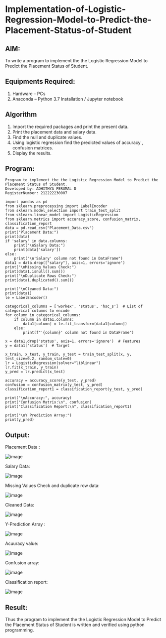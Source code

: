 # Implementation-of-Logistic-Regression-Model-to-Predict-the-Placement-Status-of-Student

## AIM:
To write a program to implement the the Logistic Regression Model to Predict the Placement Status of Student.

## Equipments Required:
1. Hardware – PCs
2. Anaconda – Python 3.7 Installation / Jupyter notebook

## Algorithm
1. Import the required packages and print the present data.
2. Print the placement data and salary data.
3. Find the null and duplicate values.
4. Using logistic regression find the predicted values of accuracy , confusion matrices.
5. Display the results.

## Program:
```
Program to implement the the Logistic Regression Model to Predict the Placement Status of Student.
Developed by: ADHITHYA PERUMAL D
RegisterNumber: 212222230007

import pandas as pd
from sklearn.preprocessing import LabelEncoder
from sklearn.model_selection import train_test_split
from sklearn.linear_model import LogisticRegression
from sklearn.metrics import accuracy_score, confusion_matrix, classification_report
data = pd.read_csv("Placement_Data.csv")
print("Placement Data:")
print(data)
if 'salary' in data.columns:
    print("\nSalary Data:")
    print(data['salary'])
else:
    print("\n'Salary' column not found in DataFrame")
data1 = data.drop(["salary"], axis=1, errors='ignore')
print("\nMissing Values Check:")
print(data1.isnull().sum())
print("\nDuplicate Rows Check:")
print(data1.duplicated().sum())

print("\nCleaned Data:")
print(data1)
le = LabelEncoder()

categorical_columns = ['workex', 'status', 'hsc_s']  # List of categorical columns to encode
for column in categorical_columns:
    if column in data1.columns:
        data1[column] = le.fit_transform(data1[column])
    else:
        print(f"'{column}' column not found in DataFrame")

x = data1.drop('status', axis=1, errors='ignore')  # Features
y = data1['status']  # Target

x_train, x_test, y_train, y_test = train_test_split(x, y, test_size=0.2, random_state=0)
lr = LogisticRegression(solver="liblinear")
lr.fit(x_train, y_train)
y_pred = lr.predict(x_test)

accuracy = accuracy_score(y_test, y_pred)
confusion = confusion_matrix(y_test, y_pred)
classification_report1 = classification_report(y_test, y_pred)

print("\nAccuracy:", accuracy)
print("Confusion Matrix:\n", confusion)
print("Classification Report:\n", classification_report1)

print("\nY Prediction Array:")
print(y_pred)

```

## Output:
Placement Data :

![image](https://github.com/user-attachments/assets/3ad03470-567f-4174-8a3f-d72d0ed38fc9)

Salary Data:

![image](https://github.com/user-attachments/assets/76f8f48a-d375-4232-82f4-7f8cf196ee4d)

Missing Values Check and duplicate row data:

![image](https://github.com/user-attachments/assets/a4507747-61e0-4769-8947-abbde1d05d51)

Cleaned Data:

![image](https://github.com/user-attachments/assets/1a0a3ffc-3596-4206-a4f2-457334a94508)

Y-Prediction Array :

![image](https://github.com/user-attachments/assets/703c614a-cc23-45ea-91bf-2791fb025b30)

Acuuracy value:

![image](https://github.com/user-attachments/assets/fd6e3b41-ed00-4f4f-a844-ef4f808dd89e)

Confusion array:

![image](https://github.com/user-attachments/assets/73ed5996-03f7-48b2-aa92-4cc64d7ee4bd)

Classification report:


![image](https://github.com/user-attachments/assets/6128b361-3a77-4b96-b478-00d83f492a12)

## Result:
Thus the program to implement the the Logistic Regression Model to Predict the Placement Status of Student is written and verified using python programming.
